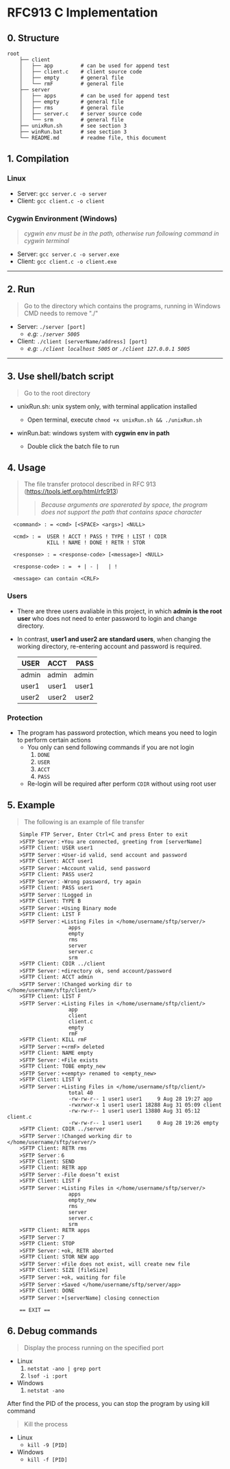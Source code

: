 [//]: <>        (Open this document with a)
[comment]: <>   (markdown reader to get the)
[//]: #         (best reading experience)

# RFC913 C Implementation

## 0. Structure

    root
        ├── client
        │   ├── app         # can be used for append test
        │   ├── client.c    # client source code
        │   ├── empty       # general file
        │   └── rmF         # general file
        ├── server
        │   ├── apps        # can be used for append test
        │   ├── empty       # general file
        │   ├── rms         # general file
        │   ├── server.c    # server source code
        │   └── srm         # general file
        ├── unixRun.sh      # see section 3
        ├── winRun.bat      # see section 3
        └── README.md       # readme file, this document

## 1. Compilation

### Linux

- Server: `gcc server.c -o server`
- Client: `gcc client.c -o client`

### Cygwin Environment (Windows)

> *cygwin env must be in the path, otherwise run following command in cygwin terminal*

- Server: `gcc server.c -o server.exe`
- Client: `gcc client.c -o client.exe`

---

## 2. Run

> Go to the directory which contains the programs, running in Windows CMD needs to remove "./"

- Server: `./server [port]`
  - *e.g: `./server 5005`*
- Client: `./client [serverName/address] [port]`
  - *e.g: `./client localhost 5005` or `./client 127.0.0.1 5005`*

---

## 3. Use shell/batch script

> Go to the root directory

- unixRun.sh: unix system only, with terminal application installed
  - Open terminal, execute `chmod +x unixRun.sh && ./unixRun.sh`

- winRun.bat: windows system with **cygwin env in path**
  - Double click the batch file to run

## 4. Usage

> The file transfer protocol described in RFC 913 (<https://tools.ietf.org/html/rfc913>)
>
>> *Because arguments are sparerated by space, the program does not support the path that contains space character*

      <command> : = <cmd> [<SPACE> <args>] <NULL>

      <cmd> : =  USER ! ACCT ! PASS ! TYPE ! LIST ! CDIR
                 KILL ! NAME ! DONE ! RETR ! STOR

      <response> : = <response-code> [<message>] <NULL>

      <response-code> : =  + | - |   | !

      <message> can contain <CRLF>

### Users

- There are three users avaliable in this project, in which **admin is the root user** who does not need to enter password to login and change directory.

- In contrast, **user1 and user2 are standard users**, when changing the working directory, re-entering account and password is required.

    | USER  | ACCT  |  PASS |
    | ----- | :---: | ----: |
    | admin | admin | admin |
    | user1 | user1 | user1 |
    | user2 | user2 | user2 |

### Protection

- The program has password protection, which means you need to login to perform certain actions
  - You only can send following commands if you are not login
    1. `DONE`
    2. `USER`
    3. `ACCT`
    4. `PASS`
  - Re-login will be required after perform `CDIR` without using root user

## 5. Example

> The following is an example of file transfer

        Simple FTP Server, Enter Ctrl+C and press Enter to exit
        >SFTP Server：+You are connected, greeting from [serverName]
        >SFTP Client: USER user1
        >SFTP Server：+User-id valid, send account and password
        >SFTP Client: ACCT user1
        >SFTP Server：+Account valid, send password
        >SFTP Client: PASS user2
        >SFTP Server：-Wrong password, try again
        >SFTP Client: PASS user1
        >SFTP Server：!Logged in
        >SFTP Client: TYPE B
        >SFTP Server：+Using Binary mode
        >SFTP Client: LIST F
        >SFTP Server：+Listing Files in </home/username/sftp/server/>
                        apps
                        empty
                        rms
                        server
                        server.c
                        srm
        >SFTP Client: CDIR ../client
        >SFTP Server：+directory ok, send account/password
        >SFTP Client: ACCT admin
        >SFTP Server：!Changed working dir to </home/username/sftp/client/>
        >SFTP Client: LIST F
        >SFTP Server：+Listing Files in </home/username/sftp/client/>
                        app
                        client
                        client.c
                        empty
                        rmF
        >SFTP Client: KILL rmF
        >SFTP Server：+<rmF> deleted
        >SFTP Client: NAME empty
        >SFTP Server：+File exists
        >SFTP Client: TOBE empty_new
        >SFTP Server：+<empty> renamed to <empty_new>
        >SFTP Client: LIST V
        >SFTP Server：+Listing Files in </home/username/sftp/client/>
                        total 40
                        -rw-rw-r-- 1 user1 user1     9 Aug 28 19:27 app
                        -rwxrwxr-x 1 user1 user1 18288 Aug 31 05:09 client
                        -rw-rw-r-- 1 user1 user1 13880 Aug 31 05:12 client.c
                        -rw-rw-r-- 1 user1 user1     0 Aug 28 19:26 empty
        >SFTP Client: CDIR ../server
        >SFTP Server：!Changed working dir to </home/username/sftp/server/>
        >SFTP Client: RETR rms
        >SFTP Server：6
        >SFTP Client: SEND
        >SFTP Client: RETR app
        >SFTP Server：-File doesn’t exist
        >SFTP Client: LIST F
        >SFTP Server：+Listing Files in </home/username/sftp/server/>
                        apps
                        empty_new
                        rms
                        server
                        server.c
                        srm
        >SFTP Client: RETR apps
        >SFTP Server：7
        >SFTP Client: STOP
        >SFTP Server：+ok, RETR aborted
        >SFTP Client: STOR NEW app
        >SFTP Server：+File does not exist, will create new file
        >SFTP Client: SIZE [fileSize]
        >SFTP Server：+ok, waiting for file
        >SFTP Server：+Saved </home/username/sftp/server/app>
        >SFTP Client: DONE
        >SFTP Server：+[serverName] closing connection

        == EXIT ==

## 6. Debug commands

> Display the process running on the specified port

- Linux
    1. `netstat -ano | grep port`
    2. `lsof -i :port`
- Windows
    1. `netstat -ano`

After find the PID of the process, you can stop the program by using kill command

> Kill the process

- Linux
  - `kill -9 [PID]`
- Windows
  - `kill -f [PID]`
